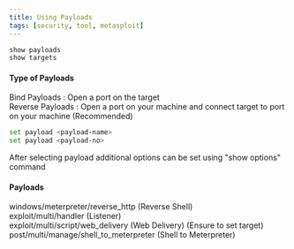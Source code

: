 ```yaml
---
title: Using Payloads
tags: [security, tool, metasploit]
---
```


````bash
show payloads
show targets
````

#### Type of Payloads

Bind Payloads : Open a port on the target  
Reverse Payloads : Open a port on your machine and connect target to port on your machine (Recommended)

````bash
set payload <payload-name>
set payload <payload-no>
````

After selecting payload additional options can be set using "show options" command

#### Payloads

windows/meterpreter/reverse_http (Reverse Shell)  
exploit/multi/handler (Listener)  
exploit/multi/script/web_delivery (Web Delivery) (Ensure to set target)  
post/multi/manage/shell_to_meterpreter (Shell to Meterpreter)